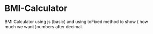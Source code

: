 # BMI-Calculator
 BMI Calculator using js (basic) and using toFixed method to show ( how much we want )numbers after decimal.
